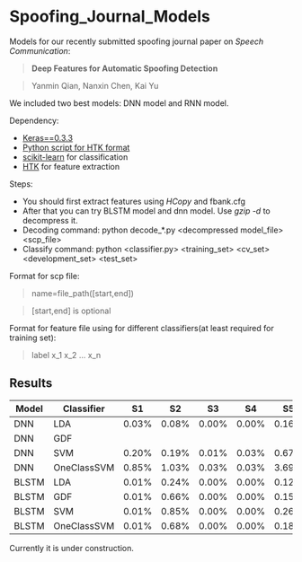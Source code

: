 # Spoofing_Journal_Models

Models for our recently submitted spoofing journal paper on *Speech Communication*: 

>**Deep Features for Automatic Spoofing Detection**

>Yanmin Qian, Nanxin Chen, Kai Yu

We included two best models: DNN model and RNN model.

Dependency:

 * [Keras==0.3.3](https://github.com/fchollet/Keras)
 * [Python script for HTK format](http://www.cs.cmu.edu/~chanwook/MySoftware/rm1_Spk-by-Spk_MLLR/rm1_PNCC_MLLR_1/rm1/python/sphinx/htkmfc.py)
 * [scikit-learn](https://github.com/scikit-learn/scikit-learn) for classification
 * [HTK](http://htk.eng.cam.ac.uk/) for feature extraction

Steps:
 * You should first extract features using *HCopy* and fbank.cfg
 * After that you can try BLSTM model and dnn model. Use *gzip -d* to decompress it.
 * Decoding command: python decode_*.py \<decompressed model_file\> \<scp_file\>
 * Classify command: python \<classifier.py\> \<training_set\> \<cv_set\> \<development_set\> \<test_set\>

Format for scp file:

>name=file_path([start,end])

>[start,end] is optional

Format for feature file using for different classifiers(at least required for training set):

>label x\_1 x\_2 ... x\_n

## Results

|     Model     |   Classifier  |  S1  |  S2  |  S3  |  S4  |  S5  |  S6  |  S7  |  S8  |  S9  |  S10 | known | unknown | all |
| ------------- | ------------- |------|------|------|------|------|------|------|------|------|------|-------|---------|-----|
|      DNN      |      LDA      |0.03%|0.08%|0.00%|0.00%|0.16%|0.18%|0.02%|0.01%|0.04%|25.47%|0.05%|5.14%|2.60%|
|      DNN      |      GDF      |
|      DNN      |      SVM      |0.20%|0.19%|0.01%|0.03%|0.67%|0.65%|0.09%|0.01%|0.15%|37.12%|0.22%|7.60%|3.91%|
|      DNN      |  OneClassSVM  |0.85%|1.03%|0.03%|0.03%|3.69%|3.27%|0.74%|0.01%|0.55%|48.79%|1.12%|10.67%|5.90%|
|     BLSTM     |      LDA      |0.01%|0.24%|0.00%|0.00%|0.12%|0.28%|0.17%|0.03%|0.18%|15.28%|0.07%|3.19%|1.63%|
|     BLSTM     |      GDF      |0.01%|0.66%|0.00%|0.00%|0.15%|0.51%|0.58%|0.09%|0.52%|19.56%|0.16%|4.25%|2.21%|
|     BLSTM     |      SVM      |0.01%|0.85%|0.00%|0.00%|0.26%|0.80%|0.46%|0.03%|0.66%|10.72%|0.22%|2.54%|1.38%|
|     BLSTM     |  OneClassSVM  |0.01%|0.68%|0.00%|0.00%|0.18%|0.59%|0.47%|0.07%|0.50%|11.53%|0.17%|2.63%|1.40%|

Currently it is under construction.

